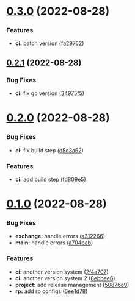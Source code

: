 # [0.3.0](https://github.com/shprota/eisen/compare/v0.2.1...v0.3.0) (2022-08-28)


### Features

* **ci:** patch version ([fa29762](https://github.com/shprota/eisen/commit/fa29762aedade0943d630d9d2dad6a4175d19cd1))



## [0.2.1](https://github.com/shprota/eisen/compare/v0.2.0...v0.2.1) (2022-08-28)


### Bug Fixes

* **ci:** fix go version ([34975f5](https://github.com/shprota/eisen/commit/34975f5e4a8f7d8c7cd8fe7b2fe7ae638ada6a62))



# [0.2.0](https://github.com/shprota/eisen/compare/v0.1.0...v0.2.0) (2022-08-28)


### Bug Fixes

* **ci:** fix build step ([d5e3a62](https://github.com/shprota/eisen/commit/d5e3a625936e58f313df4817706bcdfd0aa6f812))


### Features

* **ci:** add build step ([fd809e5](https://github.com/shprota/eisen/commit/fd809e51296025a5a3e8af5a6770bd1479986cef))



# [0.1.0](https://github.com/shprota/eisen/compare/v1.0.0...v0.1.0) (2022-08-28)


### Bug Fixes

* **exchange:** handle errors ([a312266](https://github.com/shprota/eisen/commit/a312266106ec22151cbc29f2dfb7e38344e77a1a))
* **main:** handle errors ([a704bab](https://github.com/shprota/eisen/commit/a704bab6ce0817186b52267d9f09b19399dbb9dd))


### Features

* **ci:** another version system ([2f4a707](https://github.com/shprota/eisen/commit/2f4a7070bfbf5213ed008d58394b3720bd599805))
* **ci:** another version system 2 ([8ebbee6](https://github.com/shprota/eisen/commit/8ebbee60efe92663f9712cf2ac3f4c129932bc5e))
* **project:** add release management ([50876c9](https://github.com/shprota/eisen/commit/50876c9195ea3722006148d028d1b605bb4eac92))
* **rp:** add rp configs ([6ee1d78](https://github.com/shprota/eisen/commit/6ee1d784e72b439cd31e0c52d5b7dd925c546430))



